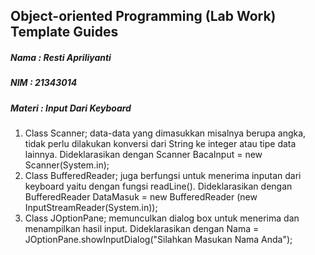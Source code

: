 ## Object-oriented Programming (Lab Work) Template Guides

##### Nama  : Resti Apriliyanti
##### NIM   : 21343014
##### Materi  : Input Dari Keyboard

1. Class Scanner; data-data yang dimasukkan misalnya berupa angka, tidak perlu dilakukan konversi dari String ke integer atau tipe data lainnya. Dideklarasikan dengan Scanner BacaInput = new Scanner(System.in);
2. Class BufferedReader; juga berfungsi untuk menerima inputan dari keyboard yaitu dengan fungsi readLine(). Dideklarasikan dengan BufferedReader DataMasuk = new BufferedReader (new InputStreamReader(System.in));
3. Class JOptionPane; memunculkan dialog box untuk menerima dan menampilkan hasil input. Dideklarasikan dengan Nama = JOptionPane.showInputDialog("Silahkan Masukan Nama Anda"); 
